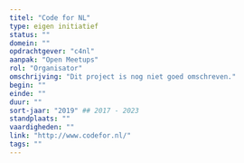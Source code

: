 ```yaml
---
titel: "Code for NL"
type: eigen initiatief
status: ""
domein: ""
opdrachtgever: "c4nl"
aanpak: "Open Meetups"
rol: "Organisator"
omschrijving: "Dit project is nog niet goed omschreven."
begin: ""
einde: ""
duur: ""
sort-jaar: "2019" ## 2017 - 2023
standplaats: ""
vaardigheden: ""
link: "http://www.codefor.nl/"
tags: ""
---
```

